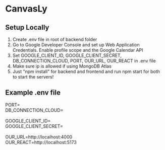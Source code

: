 # CanvasLy

## Setup Locally

1. Create .env file in root of backend folder
2. Go to Google Developer Console and set up Web Application Credentials. Enable profile scope and the Google Calendar API
3. Set GOOGLE_CLIENT_ID, GOOGLE_CLIENT_SECRET, DB_CONNECTION_CLOUD, PORT, OUR_URL, OUR_REACT in .env file
4. Make sure ip is allowed if using MongoDB Atlas
5. Just "npm install" for backend and frontend and run npm start for both to start the servers!

## Example .env file

PORT=<br>
DB_CONNECTION_CLOUD=<br>
<br>
GOOGLE_CLIENT_ID=<br>
GOOGLE_CLIENT_SECRET=<br>
<br>
OUR_URL=http://localhost:4000<br>
OUR_REACT=http://localhost:5173<br>
